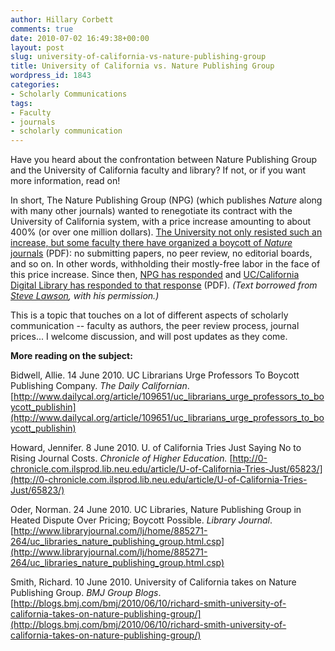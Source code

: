 ```yaml
---
author: Hillary Corbett
comments: true
date: 2010-07-02 16:49:38+00:00
layout: post
slug: university-of-california-vs-nature-publishing-group
title: University of California vs. Nature Publishing Group
wordpress_id: 1843
categories:
- Scholarly Communications
tags:
- Faculty
- journals
- scholarly communication
---
```


Have you heard about the confrontation between Nature Publishing Group and the University of California faculty and library? If not, or if you want more information, read on!

In short, The Nature Publishing Group (NPG) (which publishes _Nature_ along with many other journals) wanted to renegotiate its contract with the University of California system, with a price increase amounting to about 400% (or over one million dollars). [The University not only resisted such an increase, but some faculty there have organized a boycott of _Nature_ journals](http://libraries.ucsd.edu/collections/Nature_Faculty_Letter-June_2010.pdf) (PDF): no submitting papers, no peer review, no editorial boards, and so on. In other words, withholding their mostly-free labor in the face of this price increase. Since then, [NPG has responded](http://www.nature.com/press_releases/cdl.html) and [UC/California Digital Library has responded to that response](http://osc.universityofcalifornia.edu/news/UC_Response_to_Nature_Publishing_Group.pdf) (PDF).
_(Text borrowed from [Steve Lawson](http://stevelawson.name/seealso/archives/2010/06/communicating_to_faculty_about_nature_publishing_group.html), with his permission.)_

This is a topic that touches on a lot of different aspects of scholarly communication -- faculty as authors, the peer review process, journal prices... I welcome discussion, and will post updates as they come.

**More reading on the subject:**

Bidwell, Allie. 14 June 2010. UC Librarians Urge Professors To Boycott Publishing Company. _The Daily Californian_. [http://www.dailycal.org/article/109651/uc_librarians_urge_professors_to_boycott_publishin](http://www.dailycal.org/article/109651/uc_librarians_urge_professors_to_boycott_publishin)

Howard, Jennifer. 8 June 2010. U. of California Tries Just Saying No to Rising Journal Costs. _Chronicle of Higher Education._ [http://0-chronicle.com.ilsprod.lib.neu.edu/article/U-of-California-Tries-Just/65823/](http://0-chronicle.com.ilsprod.lib.neu.edu/article/U-of-California-Tries-Just/65823/)

Oder, Norman. 24 June 2010. UC Libraries, Nature Publishing Group in Heated Dispute Over Pricing; Boycott Possible. _Library Journal_. [http://www.libraryjournal.com/lj/home/885271-264/uc_libraries_nature_publishing_group.html.csp](http://www.libraryjournal.com/lj/home/885271-264/uc_libraries_nature_publishing_group.html.csp)

Smith, Richard. 10 June 2010. University of California takes on Nature Publishing Group. _BMJ Group Blogs_. [http://blogs.bmj.com/bmj/2010/06/10/richard-smith-university-of-california-takes-on-nature-publishing-group/](http://blogs.bmj.com/bmj/2010/06/10/richard-smith-university-of-california-takes-on-nature-publishing-group/)
